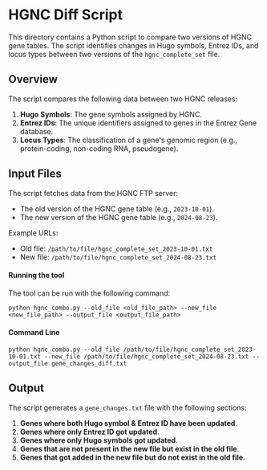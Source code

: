 # HGNC Diff Script

This directory contains a Python script to compare two versions of HGNC gene tables. The script identifies changes in Hugo symbols, Entrez IDs, and locus types between two versions of the `hgnc_complete_set` file.

## Overview

The script compares the following data between two HGNC releases:
1. **Hugo Symbols**: The gene symbols assigned by HGNC.
2. **Entrez IDs**: The unique identifiers assigned to genes in the Entrez Gene database.
3. **Locus Types**: The classification of a gene's genomic region (e.g., protein-coding, non-coding RNA, pseudogene).

## Input Files

The script fetches data from the HGNC FTP server:
- The old version of the HGNC gene table (e.g., `2023-10-01`).
- The new version of the HGNC gene table (e.g., `2024-08-23`).

Example URLs:
- Old file: `/path/to/file/hgnc_complete_set_2023-10-01.txt`
- New file: `/path/to/file/hgnc_complete_set_2024-08-23.txt`

#### Running the tool

The tool can be run with the following command:

```
python hgnc_combo.py --old_file <old_file_path> --new_file <new_file_path> --output_file <output_file_path>

```

#### Command Line
```
python hgnc_combo.py --old_file /path/to/file/hgnc_complete_set_2023-10-01.txt --new_file /path/to/file/hgnc_complete_set_2024-08-23.txt --output_file gene_changes_diff.txt

```

## Output

The script generates a `gene_changes.txt` file with the following sections:
1. **Genes where both Hugo symbol & Entrez ID have been updated**.
2. **Genes where only Entrez ID got updated**.
3. **Genes where only Hugo symbols got updated**.
4. **Genes that are not present in the new file but exist in the old file**.
5. **Genes that got added in the new file but do not exist in the old file**.